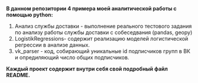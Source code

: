
**В данном репозитории 4 примера моей аналитической работы с помощью python:**

1. Анализ службы доставки - выполнение реального тестового задания по анализу работы службы доставки с собеседвания (pandas, geopy)
2. LogistikRegressions- содержит реализацию моделей логистической регрессии в анализе данных. 
3. vk_parser - код, собирающий уникальные id подписчиков групп в ВК и опредиляющий число общих подписчиков. 

  **Каждый проект содержит внутри себя свой подробный файл README.**
